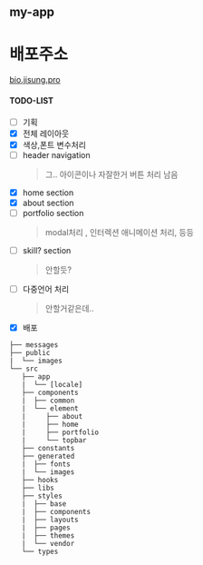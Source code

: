 ## my-app

# 배포주소

[bio.jisung.pro](https://bio.jisung.pro)

#### TODO-LIST

- [ ] 기획
- [x] 전체 레이아웃
- [x] 색상,폰트 변수처리
- [ ] header navigation
  > 그.. 아이콘이나 자잘한거 버튼 처리 남음
- [x] home section
- [x] about section
- [ ] portfolio section
  > modal처리 , 인터렉션 애니메이션 처리, 등등
- [ ] skill? section
  > 안할듯?
- [ ] 다중언어 처리
  > 안할거같은데..
- [x] 배포

```
├── messages
├── public
|  └── images
└── src
   ├── app
   |  └── [locale]
   ├── components
   |  ├── common
   |  └── element
   |     ├── about
   |     ├── home
   |     ├── portfolio
   |     └── topbar
   ├── constants
   ├── generated
   |  ├── fonts
   |  └── images
   ├── hooks
   ├── libs
   ├── styles
   |  ├── base
   |  ├── components
   |  ├── layouts
   |  ├── pages
   |  ├── themes
   |  └── vendor
   └── types
```
